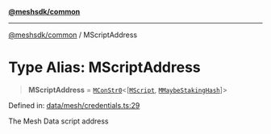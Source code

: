 [**@meshsdk/common**](../README.md)

***

[@meshsdk/common](../globals.md) / MScriptAddress

# Type Alias: MScriptAddress

> **MScriptAddress** = [`MConStr0`](MConStr0.md)\<\[[`MScript`](MScript.md), [`MMaybeStakingHash`](MMaybeStakingHash.md)\]\>

Defined in: [data/mesh/credentials.ts:29](https://github.com/MeshJS/mesh/blob/1abde1553cbd7cf2cf4e40197fc0de9e4a7d0f49/packages/mesh-common/src/data/mesh/credentials.ts#L29)

The Mesh Data script address
